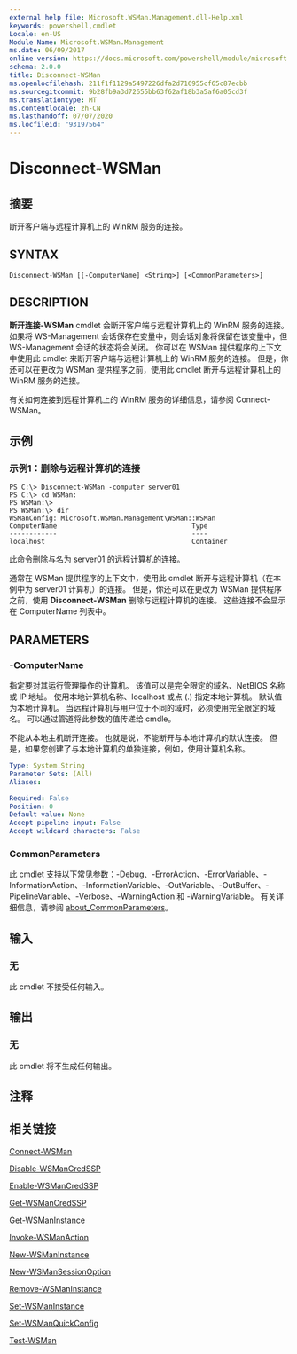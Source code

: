 ```yaml
---
external help file: Microsoft.WSMan.Management.dll-Help.xml
keywords: powershell,cmdlet
Locale: en-US
Module Name: Microsoft.WSMan.Management
ms.date: 06/09/2017
online version: https://docs.microsoft.com/powershell/module/microsoft.wsman.management/disconnect-wsman?view=powershell-6&WT.mc_id=ps-gethelp
schema: 2.0.0
title: Disconnect-WSMan
ms.openlocfilehash: 211f1f1129a5497226dfa2d716955cf65c87ecbb
ms.sourcegitcommit: 9b28fb9a3d72655bb63f62af18b3a5af6a05cd3f
ms.translationtype: MT
ms.contentlocale: zh-CN
ms.lasthandoff: 07/07/2020
ms.locfileid: "93197564"
---
```

# Disconnect-WSMan

## 摘要
断开客户端与远程计算机上的 WinRM 服务的连接。

## SYNTAX

```
Disconnect-WSMan [[-ComputerName] <String>] [<CommonParameters>]
```

## DESCRIPTION
**断开连接-WSMan** cmdlet 会断开客户端与远程计算机上的 WinRM 服务的连接。
如果将 WS-Management 会话保存在变量中，则会话对象将保留在该变量中，但 WS-Management 会话的状态将会关闭。
你可以在 WSMan 提供程序的上下文中使用此 cmdlet 来断开客户端与远程计算机上的 WinRM 服务的连接。
但是，你还可以在更改为 WSMan 提供程序之前，使用此 cmdlet 断开与远程计算机上的 WinRM 服务的连接。

有关如何连接到远程计算机上的 WinRM 服务的详细信息，请参阅 Connect-WSMan。

## 示例

### 示例1：删除与远程计算机的连接

```
PS C:\> Disconnect-WSMan -computer server01
PS C:\> cd WSMan:
PS WSMan:\>
PS WSMan:\> dir
WSManConfig: Microsoft.WSMan.Management\WSMan::WSMan
ComputerName                                  Type
------------                                  ----
localhost                                     Container
```

此命令删除与名为 server01 的远程计算机的连接。

通常在 WSMan 提供程序的上下文中，使用此 cmdlet 断开与远程计算机（在本例中为 server01 计算机）的连接。
但是，你还可以在更改为 WSMan 提供程序之前，使用 **Disconnect-WSMan** 删除与远程计算机的连接。
这些连接不会显示在 ComputerName 列表中。

## PARAMETERS

### -ComputerName
指定要对其运行管理操作的计算机。
该值可以是完全限定的域名、NetBIOS 名称或 IP 地址。
使用本地计算机名称、localhost 或点 (.) 指定本地计算机。
默认值为本地计算机。
当远程计算机与用户位于不同的域时，必须使用完全限定的域名。
可以通过管道将此参数的值传递给 cmdle。

不能从本地主机断开连接。
也就是说，不能断开与本地计算机的默认连接。
但是，如果您创建了与本地计算机的单独连接，例如，使用计算机名称。

```yaml
Type: System.String
Parameter Sets: (All)
Aliases:

Required: False
Position: 0
Default value: None
Accept pipeline input: False
Accept wildcard characters: False
```

### CommonParameters
此 cmdlet 支持以下常见参数：-Debug、-ErrorAction、-ErrorVariable、-InformationAction、-InformationVariable、-OutVariable、-OutBuffer、-PipelineVariable、-Verbose、-WarningAction 和 -WarningVariable。 有关详细信息，请参阅 [about_CommonParameters](https://go.microsoft.com/fwlink/?LinkID=113216)。

## 输入

### 无
此 cmdlet 不接受任何输入。

## 输出

### 无
此 cmdlet 将不生成任何输出。

## 注释

## 相关链接

[Connect-WSMan](Connect-WSMan.md)

[Disable-WSManCredSSP](Disable-WSManCredSSP.md)

[Enable-WSManCredSSP](Enable-WSManCredSSP.md)

[Get-WSManCredSSP](Get-WSManCredSSP.md)

[Get-WSManInstance](Get-WSManInstance.md)

[Invoke-WSManAction](Invoke-WSManAction.md)

[New-WSManInstance](New-WSManInstance.md)

[New-WSManSessionOption](New-WSManSessionOption.md)

[Remove-WSManInstance](Remove-WSManInstance.md)

[Set-WSManInstance](Set-WSManInstance.md)

[Set-WSManQuickConfig](Set-WSManQuickConfig.md)

[Test-WSMan](Test-WSMan.md)
